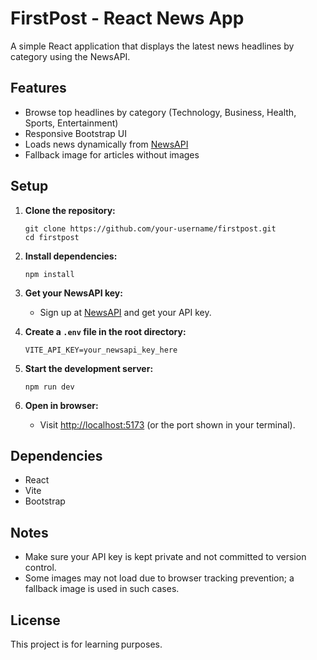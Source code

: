 # FirstPost - React News App

A simple React application that displays the latest news headlines by category using the NewsAPI.

## Features

- Browse top headlines by category (Technology, Business, Health, Sports, Entertainment)
- Responsive Bootstrap UI
- Loads news dynamically from [NewsAPI](https://newsapi.org/)
- Fallback image for articles without images

## Setup

1. **Clone the repository:**
   ```
   git clone https://github.com/your-username/firstpost.git
   cd firstpost
   ```

2. **Install dependencies:**
   ```
   npm install
   ```

3. **Get your NewsAPI key:**
   - Sign up at [NewsAPI](https://newsapi.org/) and get your API key.

4. **Create a `.env` file in the root directory:**
   ```
   VITE_API_KEY=your_newsapi_key_here
   ```

5. **Start the development server:**
   ```
   npm run dev
   ```

6. **Open in browser:**
   - Visit [http://localhost:5173](http://localhost:5173) (or the port shown in your terminal).



## Dependencies

- React
- Vite
- Bootstrap

## Notes

- Make sure your API key is kept private and not committed to version control.
- Some images may not load due to browser tracking prevention; a fallback image is used in such cases.

## License

This project is for learning purposes.